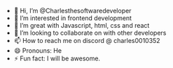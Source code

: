 - 👋 Hi, I’m @Charlesthesoftwaredeveloper
- 👀 I’m interested in frontend development
- 🌱 I’m great with Javascript, html, css and react
- 💞️ I’m looking to collaborate on with other developers
- 📫 How to reach me on discord @ charles0010352
- 😄 Pronouns: He
- ⚡ Fun fact: I will be awesome.

<!---
Charlesthesoftwaredeveloper/Charlesthesoftwaredeveloper is a ✨ special ✨ repository because its `README.md` (this file) appears on your GitHub profile.
You can click the Preview link to take a look at your changes.
--->
